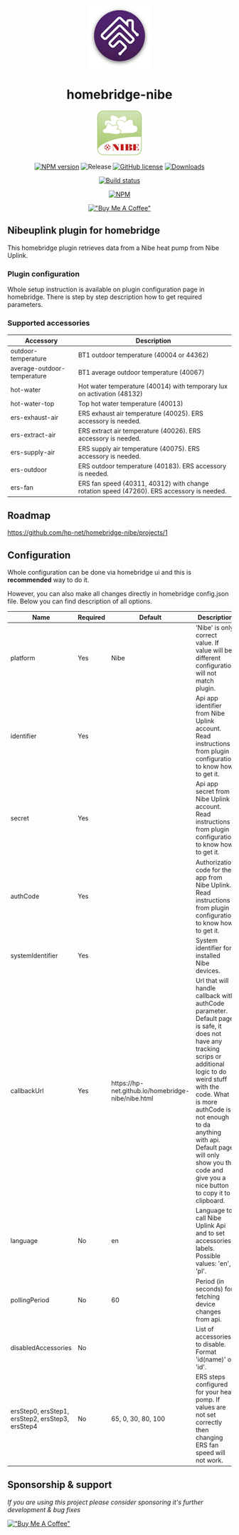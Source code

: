 <p align="center">
  <a href="https://github.com/homebridge/homebridge"><img src="https://raw.githubusercontent.com/homebridge/branding/master/logos/homebridge-color-round-stylized.png" height="140"></a>
</p>

<div align="center">

# homebridge-nibe

![](./docs/nibe-logo-small.png)

[![NPM version](https://img.shields.io/npm/v/homebridge-nibe.svg)](https://www.npmjs.com/package/homebridge-nibe)
![Release](https://img.shields.io/github/release/hp-net/homebridge-nibe.svg?logo=github)
[![GitHub license](https://img.shields.io/github/license/hp-net/homebridge-nibe)](https://github.com/hp-net/homebridge-nibe/blob/main/LICENSE)
[![Downloads](https://img.shields.io/npm/dm/homebridge-nibe.svg)](https://www.npmjs.com/package/homebridge-nibe)



[![Build status](https://github.com/hp-net/homebridge-nibe/actions/workflows/publish-to-npm.yml/badge.svg)](https://github.com/hp-net/homebridge-nibe/actions/workflows/publish-to-npm.yml)

[![NPM](https://nodei.co/npm/homebridge-nibe.png?downloads=true)](https://nodei.co/npm/homebridge-nibe/)

[!["Buy Me A Coffee"](https://www.buymeacoffee.com/assets/img/custom_images/orange_img.png)](https://www.buymeacoffee.com/hpruszyn)
</div>

## Nibeuplink plugin for homebridge

This homebridge plugin retrieves data from a Nibe heat pump from Nibe Uplink.

### Plugin configuration

Whole setup instruction is available on plugin configuration page in homebridge. There is step by step description how to get required parameters.

### Supported accessories

<table>
    <thead>
        <tr>
            <th>Accessory</th>
            <th>Description</th>
        </tr>
    </thead>
    <tbody>
        <tr>
            <td>outdoor-temperature</td>
            <td>BT1 outdoor temperature (40004 or 44362)</td>
        </tr>
        <tr>
            <td>average-outdoor-temperature</td>
            <td>BT1 average outdoor temperature (40067)</td>
        </tr>
        <tr>
            <td>hot-water</td>
            <td>Hot water temperature (40014) with temporary lux on activation (48132)</td>
        </tr>
        <tr>
            <td>hot-water-top</td>
            <td>Top hot water temperature (40013)</td>
        </tr>
        <tr>
            <td>ers-exhaust-air</td>
            <td>ERS exhaust air temperature (40025). ERS accessory is needed.</td>
        </tr>
        <tr>
            <td>ers-extract-air</td>
            <td>ERS extract air temperature (40026). ERS accessory is needed.</td>
        </tr>
        <tr>
            <td>ers-supply-air</td>
            <td>ERS supply air temperature (40075). ERS accessory is needed.</td>
        </tr>
        <tr>
            <td>ers-outdoor</td>
            <td>ERS outdoor temperature (40183). ERS accessory is needed.</td>
        </tr>
        <tr>
            <td>ers-fan</td>
            <td>ERS fan speed (40311, 40312) with change rotation speed (47260). ERS accessory is needed.</td>
        </tr>
    </tbody>
</table>

## Roadmap

https://github.com/hp-net/homebridge-nibe/projects/1

## Configuration

Whole configuration can be done via homebridge ui and this is **recommended** way to do it.

However, you can also make all changes directly in homebridge config.json file. Below you can find description of all options.

<table>
    <thead>
        <tr>
            <th>Name</th>
            <th>Required</th>
            <th>Default</th>
            <th>Description</th>
        </tr>
    </thead>
    <tbody>
        <tr>
            <td>platform</td>
            <td>Yes</td>
            <td>Nibe</td>
            <td>'Nibe' is only correct value. If value will be different configuration will not match plugin.</td>
        </tr>
        <tr>
            <td>identifier</td>
            <td>Yes</td>
            <td></td>
            <td>Api app identifier from Nibe Uplink account. Read instructions from plugin configuration to know how to get it.</td>
        </tr>
        <tr>
            <td>secret</td>
            <td>Yes</td>
            <td></td>
            <td>Api app secret from Nibe Uplink account. Read instructions from plugin configuration to know how to get it.</td>
        </tr>
        <tr>
            <td>authCode</td>
            <td>Yes</td>
            <td></td>
            <td>Authorization code for the app from Nibe Uplink. Read instructions from plugin configuration to know how to get it.</td>
        </tr>
        <tr>
            <td>systemIdentifier</td>
            <td>Yes</td>
            <td></td>
            <td>System identifier for installed Nibe devices.</td>
        </tr>
        <tr>
            <td>callbackUrl</td>
            <td>Yes</td>
            <td>https://hp-net.github.io/homebridge-nibe/nibe.html</td>
            <td>Url that will handle callback with authCode parameter. Default page is safe, it does not have any tracking scrips or additional logic to do weird stuff with the code. What is more authCode is not enough to da anything with api. Default page will only show you the code and give you a nice button to copy it to clipboard.</td>
        </tr>
        <tr>
            <td>language</td>
            <td>No</td>
            <td>en</td>
            <td>Language to call Nibe Uplink Api and to set accessories labels. Possible values: 'en', 'pl'.</td>
        </tr>
        <tr>
            <td>pollingPeriod</td>
            <td>No</td>
            <td>60</td>
            <td>Period (in seconds) for fetching device changes from api.</td>
        </tr>
        <tr>
            <td>disabledAccessories</td>
            <td>No</td>
            <td></td>
            <td>List of accessories to disable. Format 'id(name)' or 'id'.</td>
        </tr>
        <tr>
            <td>ersStep0, ersStep1, ersStep2, ersStep3, ersStep4</td>
            <td>No</td>
            <td>65, 0, 30, 80, 100</td>
            <td>ERS steps configured for your heat pomp. If values are not set correctly then changing ERS fan speed will not work.</td>
        </tr>
    </tbody>
</table>

## Sponsorship & support

*If you are using this project please consider sponsoring it's further development & bug fixes*

[!["Buy Me A Coffee"](https://www.buymeacoffee.com/assets/img/custom_images/orange_img.png)](https://www.buymeacoffee.com/hpruszyn)
